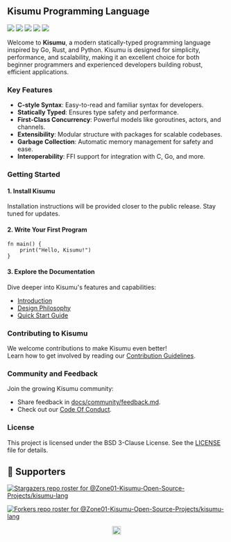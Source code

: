 ## **Kisumu Programming Language**

[![](https://github.com/Zone01-Kisumu-Open-Source-Projects/kisumu-lang/actions/workflows/dev.yml/badge.svg?workflow:ci)](https://github.com/Zone01-Kisumu-Open-Source-Projects/kisumu-lang/actions/workflows/dev.yml?query=workflow:ci "Builds")
[![](https://img.shields.io/discord/322538954119184384.svg?logo=discord&logoColor=white&label=Discord&color=5865F2)](https://discord.gg/amrst3npC8 "Join the Discord chat at https://discord.gg/amrst3npC8")
[![](https://img.shields.io/github/license/Zone01-Kisumu-Open-Source-Projects/kisumu-lang)](https://opensource.org/license/bsd-3-clause "License: BSD 3-Clause")
[![](https://www.codetriage.com/zone01-kisumu-open-source-projects/kisumu-lang/badges/users.svg)](https://www.codetriage.com/Zone01-Kisumu-Open-Source-Projects/kisumu-lang "Help Contribute to Open Source")
[![](https://pkg.go.dev/badge/github.com/Zone01-Kisumu-Open-Source-Projects/kisumu-lang?status.svg)](https://pkg.go.dev/github.com/Zone01-Kisumu-Open-Source-Projects/kisumu-lang "GoDoc")

Welcome to **Kisumu**, a modern statically-typed programming language inspired by Go, Rust, and Python. Kisumu is designed for simplicity, performance, and scalability, making it an excellent choice for both beginner programmers and experienced developers building robust, efficient applications.

### **Key Features**

- **C-style Syntax**: Easy-to-read and familiar syntax for developers.
- **Statically Typed**: Ensures type safety and performance.
- **First-Class Concurrency**: Powerful models like goroutines, actors, and channels.
- **Extensibility**: Modular structure with packages for scalable codebases.
- **Garbage Collection**: Automatic memory management for safety and ease.
- **Interoperability**: FFI support for integration with C, Go, and more.

### **Getting Started**

#### **1. Install Kisumu**

Installation instructions will be provided closer to the public release. Stay tuned for updates.

#### **2. Write Your First Program**

```ksm
fn main() {
    print("Hello, Kisumu!")
}
```

#### **3. Explore the Documentation**

Dive deeper into Kisumu's features and capabilities:

- [Introduction](docs/README.md)
- [Design Philosophy](docs/specs/architecture.md)
- [Quick Start Guide](docs/development/setup.md)

<!-- #### **4. Try the Examples**

Explore working examples:

- [Hello World](examples/hello_world.ksm)
- [Concurrency](examples/concurrency_example.ksm)
- [Modules](examples/modules_example.ksm) -->

### **Contributing to Kisumu**

We welcome contributions to make Kisumu even better!  
Learn how to get involved by reading our [Contribution Guidelines](docs/development/contribution-guidelines.md).

### **Community and Feedback**

Join the growing Kisumu community:

- Share feedback in [docs/community/feedback.md](docs/community/communication.md).
- Check out our [Code Of Conduct](docs/community/code-of-conduct.md).

### **License**

This project is licensed under the BSD 3-Clause License. See the [LICENSE](/LICENSE) file for details.

## :clap: Supporters

[![Stargazers repo roster for @Zone01-Kisumu-Open-Source-Projects/kisumu-lang](https://reporoster.com/stars/dark/Zone01-Kisumu-Open-Source-Projects/kisumu-lang)](https://github.com/Zone01-Kisumu-Open-Source-Projects/kisumu-lang/stargazers)

[![Forkers repo roster for @Zone01-Kisumu-Open-Source-Projects/kisumu-lang](https://reporoster.com/forks/dark/Zone01-Kisumu-Open-Source-Projects/kisumu-lang)](https://github.com/Zone01-Kisumu-Open-Source-Projects/kisumu-lang/network/members)

<p align="center"><a href="#"><img src="https://img.shields.io/badge/Back%20to%20top--lightgrey?style=social" alt="Back to top" height="20"/></a></p>
